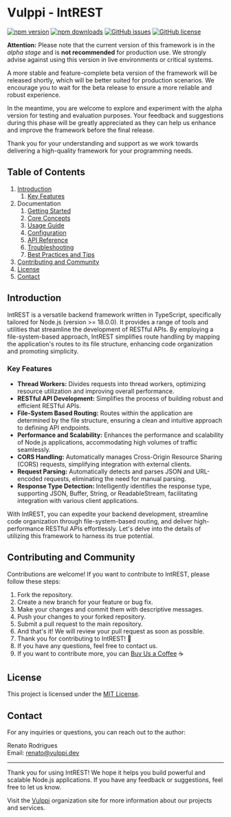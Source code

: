 # Vulppi - IntREST

[![npm version](https://badge.fury.io/js/%40vulppi%2Fintrest.svg)](https://www.npmjs.com/package/@vulppi/intrest)
[![npm downloads](https://img.shields.io/npm/dm/%40vulppi%2Fintrest.svg)](https://www.npmjs.com/package/@vulppi/intrest)
[![GitHub issues](https://img.shields.io/github/issues/vulppi-dev/intrest.svg)](https://github.com/vulppi-dev/intrest/issues)
[![GitHub license](https://img.shields.io/github/license/vulppi-dev/intrest.svg)](https://github.com/vulppi-dev/intrest/blob/main/LICENSE)

**Attention:** Please note that the current version of this framework is in the _alpha stage_ and is **not recommended** for production use. We strongly advise against using this version in live environments or critical systems.

A more stable and feature-complete beta version of the framework will be released shortly, which will be better suited for production scenarios. We encourage you to wait for the beta release to ensure a more reliable and robust experience.

In the meantime, you are welcome to explore and experiment with the alpha version for testing and evaluation purposes. Your feedback and suggestions during this phase will be greatly appreciated as they can help us enhance and improve the framework before the final release.

Thank you for your understanding and support as we work towards delivering a high-quality framework for your programming needs.

## Table of Contents

1. [Introduction](#introduction)
   1. [Key Features](#key-features)
2. Documentation
   1. [Getting Started](./docs/GET_START.md)
   2. [Core Concepts](./docs/CORE_CONCEPTS.md)
   3. [Usage Guide](./docs/USAGE_GUIDE.md)
   4. [Configuration](./docs/CONFIGURATIONS.md)
   5. [API Reference](./docs/API_REFERENCE.md)
   6. [Troubleshooting](./docs/TROUBLESHOOTING.md)
   7. [Best Practices and Tips](./docs/BEST_PRACTICES_AND_TIPS.md)
3. [Contributing and Community](#contributing-and-community)
4. [License](#license)
5. [Contact](#contact)

## Introduction

IntREST is a versatile backend framework written in TypeScript, specifically tailored for Node.js (version >= 18.0.0). It provides a range of tools and utilities that streamline the development of RESTful APIs. By employing a file-system-based approach, IntREST simplifies route handling by mapping the application's routes to its file structure, enhancing code organization and promoting simplicity.

### Key Features

- **Thread Workers:** Divides requests into thread workers, optimizing resource utilization and improving overall performance.
- **RESTful API Development:** Simplifies the process of building robust and efficient RESTful APIs.
- **File-System Based Routing:** Routes within the application are determined by the file structure, ensuring a clean and intuitive approach to defining API endpoints.
- **Performance and Scalability:** Enhances the performance and scalability of Node.js applications, accommodating high volumes of traffic seamlessly.
- **CORS Handling:** Automatically manages Cross-Origin Resource Sharing (CORS) requests, simplifying integration with external clients.
- **Request Parsing:** Automatically detects and parses JSON and URL-encoded requests, eliminating the need for manual parsing.
- **Response Type Detection:** Intelligently identifies the response type, supporting JSON, Buffer, String, or ReadableStream, facilitating integration with various client applications.

With IntREST, you can expedite your backend development, streamline code organization through file-system-based routing, and deliver high-performance RESTful APIs effortlessly. Let's delve into the details of utilizing this framework to harness its true potential.

## Contributing and Community

Contributions are welcome! If you want to contribute to IntREST, please follow these steps:

1. Fork the repository.
2. Create a new branch for your feature or bug fix.
3. Make your changes and commit them with descriptive messages.
4. Push your changes to your forked repository.
5. Submit a pull request to the main repository.
6. And that's it! We will review your pull request as soon as possible.
7. Thank you for contributing to IntREST! 🎉
8. If you have any questions, feel free to contact us.
9. If you want to contribute more, you can [Buy Us a Coffee](https://www.buymeacoffee.com/morbden) ☕️

## License

This project is licensed under the [MIT License](https://github.com/vulppi-dev/intrest/blob/main/LICENSE).

## Contact

For any inquiries or questions, you can reach out to the author:

Renato Rodrigues  
Email: renato@vulppi.dev

---

Thank you for using IntREST! We hope it helps you build powerful and scalable Node.js applications. If you have any feedback or suggestions, feel free to let us know.

Visit the [Vulppi](https://vulppi.dev) organization site for more information about our projects and services.
